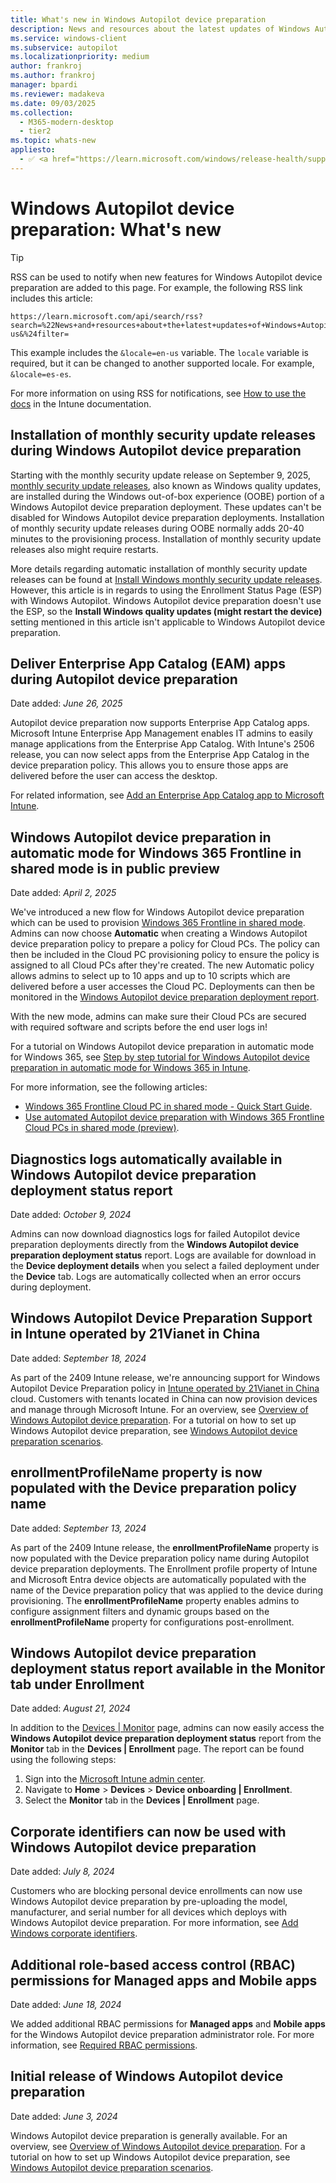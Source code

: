 ```yaml
---
title: What's new in Windows Autopilot device preparation
description: News and resources about the latest updates of Windows Autopilot device preparation. # RSS subscription is based on this description so don't change. If the description needs to change, update RSS URL in the Tip in the article.
ms.service: windows-client
ms.subservice: autopilot
ms.localizationpriority: medium
author: frankroj
ms.author: frankroj
manager: bpardi
ms.reviewer: madakeva
ms.date: 09/03/2025
ms.collection:
  - M365-modern-desktop
  - tier2
ms.topic: whats-new
appliesto:
  - ✅ <a href="https://learn.microsoft.com/windows/release-health/supported-versions-windows-client" target="_blank">Windows 11</a>
---
```


# Windows Autopilot device preparation: What's new

> [!TIP]
>
> RSS can be used to notify when new features for Windows Autopilot device preparation are added to this page. For example, the following RSS link includes this article:
>
> ``` url
> https://learn.microsoft.com/api/search/rss?search=%22News+and+resources+about+the+latest+updates+of+Windows+Autopilot+device+preparation.%22&locale=en-us&%24filter=
> ```
>
> This example includes the `&locale=en-us` variable. The `locale` variable is required, but it can be changed to another supported locale. For example, `&locale=es-es`.
>
> For more information on using RSS for notifications, see [How to use the docs](/mem/use-docs#notifications) in the Intune documentation.

## Installation of monthly security update releases during Windows Autopilot device preparation

Starting with the monthly security update release on September 9, 2025, [monthly security update releases](/windows/deployment/update/release-cycle#monthly-security-update-release), also known as Windows quality updates, are installed during the Windows out-of-box experience (OOBE) portion of a Windows Autopilot device preparation deployment. These updates can't be disabled for Windows Autopilot device preparation deployments. Installation of monthly security update releases during OOBE normally adds 20-40 minutes to the provisioning process. Installation of monthly security update releases also might require restarts.

More details regarding automatic installation of monthly security update releases can be found at [Install Windows monthly security update releases](/intune/intune-service/enrollment/windows-enrollment-status#install-windows-monthly-security-update-releases). However, this article is in regards to using the Enrollment Status Page (ESP) with Windows Autopilot. Windows Autopilot device preparation doesn't use the ESP, so the **Install Windows quality updates (might restart the device)** setting mentioned in this article isn't applicable to Windows Autopilot device preparation.

## Deliver Enterprise App Catalog (EAM) apps during Autopilot device preparation

Date added: *June 26, 2025*

Autopilot device preparation now supports Enterprise App Catalog apps. Microsoft Intune Enterprise App Management enables IT admins to easily manage applications from the Enterprise App Catalog. With Intune's 2506 release, you can now select apps from the Enterprise App Catalog in the device preparation policy. This allows you to ensure those apps are delivered before the user can access the desktop.

For related information, see [Add an Enterprise App Catalog app to Microsoft Intune](/intune/intune-service/apps/apps-add-enterprise-app).

## Windows Autopilot device preparation in automatic mode for Windows 365 Frontline in shared mode is in public preview

Date added: *April 2, 2025*

We've introduced a new flow for Windows Autopilot device preparation which can be used to provision [Windows 365 Frontline in shared mode](/windows-365/enterprise/introduction-windows-365-frontline). Admins can now choose **Automatic** when creating a Windows Autopilot device preparation policy to prepare a policy for Cloud PCs. The policy can then be included in the Cloud PC provisioning policy to ensure the policy is assigned to all Cloud PCs after they're created. The new Automatic policy allows admins to select up to 10 apps and up to 10 scripts which are delivered before a user accesses the Cloud PC. Deployments can then be monitored in the [Windows Autopilot device preparation deployment report](reporting-monitoring.md).

With the new mode, admins can make sure their Cloud PCs are secured with required software and scripts before the end user logs in!

For a tutorial on Windows Autopilot device preparation in automatic mode for Windows 365, see [Step by step tutorial for Windows Autopilot device preparation in automatic mode for Windows 365 in Intune](tutorial/automatic/automatic-workflow.md).

For more information, see the following articles:

- [Windows 365 Frontline Cloud PC in shared mode - Quick Start Guide](https://techcommunity.microsoft.com/discussions/windows365discussions/windows-365-frontline-cloud-pc-in-shared-mode-%E2%80%93-quick-start-guide/4399905).
- [Use automated Autopilot device preparation with Windows 365 Frontline Cloud PCs in shared mode (preview)](/windows-365/enterprise/autopilot-device-preparation).

## Diagnostics logs automatically available in Windows Autopilot device preparation deployment status report

Date added: *October 9, 2024*

Admins can now download diagnostics logs for failed Autopilot device preparation deployments directly from the **Windows Autopilot device preparation deployment status** report. Logs are available for download in the **Device deployment details** when you select a failed deployment under the **Device** tab. Logs are automatically collected when an error occurs during deployment.

## Windows Autopilot Device Preparation Support in Intune operated by 21Vianet in China

Date added: *September 18, 2024*

As part of the 2409 Intune release, we're announcing support for Windows Autopilot Device Preparation policy in [Intune operated by 21Vianet in China](/mem/intune-service/fundamentals/china) cloud. Customers with tenants located in China can now provision devices and manage through Microsoft Intune. For an overview, see [Overview of Windows Autopilot device preparation](overview.md). For a tutorial on how to set up Windows Autopilot device preparation, see [Windows Autopilot device preparation scenarios](tutorial/scenarios.md).

<!-- MAXADO-9313795 / INADO-28687730 -->

## enrollmentProfileName property is now populated with the Device preparation policy name

Date added: *September 13, 2024*

As part of the 2409 Intune release, the **enrollmentProfileName** property is now populated with the Device preparation policy name during Autopilot device preparation deployments. The Enrollment profile property of Intune and Microsoft Entra device objects are automatically populated with the name of the Device preparation policy that was applied to the device during provisioning. The **enrollmentProfileName** property enables admins to configure assignment filters and dynamic groups based on the **enrollmentProfileName** property for configurations post-enrollment.

<!-- INADO-28533819 -->

## Windows Autopilot device preparation deployment status report available in the Monitor tab under Enrollment

Date added: *August 21, 2024*

In addition to the [Devices | Monitor](reporting-monitoring.md#accessing-reports-and-near-real-time-monitoring) page, admins can now easily access the **Windows Autopilot device preparation deployment status** report from the **Monitor** tab in the **Devices | Enrollment** page. The report can be found using the following steps:

1. Sign into the [Microsoft Intune admin center](https://go.microsoft.com/fwlink/?linkid=2109431).
1. Navigate to **Home** > **Devices** >  **Device onboarding | Enrollment**.
1. Select the **Monitor** tab in the **Devices | Enrollment** page.

## Corporate identifiers can now be used with Windows Autopilot device preparation

Date added: *July 8, 2024*

Customers who are blocking personal device enrollments can now use Windows Autopilot device preparation by pre-uploading the model, manufacturer, and serial number for all devices which deploys with Windows Autopilot device preparation. For more information, see [Add Windows corporate identifiers](/mem/intune-service/enrollment/corporate-identifiers-add#add-windows-corporate-identifiers).

## Additional role-based access control (RBAC) permissions for Managed apps and Mobile apps

Date added: *June 18, 2024*

We added additional RBAC permissions for **Managed apps** and **Mobile apps** for the Windows Autopilot device preparation administrator role. For more information, see [Required RBAC permissions](requirements.md?tabs=rbac#required-rbac-permissions).

## Initial release of Windows Autopilot device preparation

Date added: *June 3, 2024*

Windows Autopilot device preparation is generally available. For an overview, see [Overview of Windows Autopilot device preparation](overview.md). For a tutorial on how to set up Windows Autopilot device preparation, see [Windows Autopilot device preparation scenarios](tutorial/scenarios.md).
